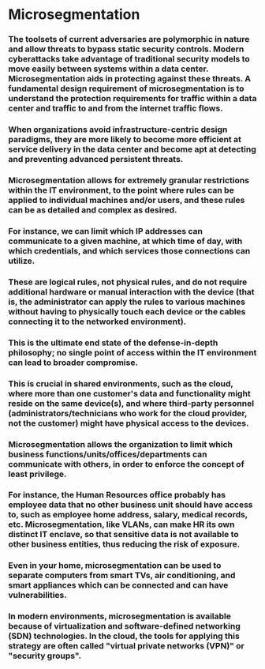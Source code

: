 # Microsegmentation

### The toolsets of current adversaries are polymorphic in nature and allow threats to bypass static security controls. Modern cyberattacks take advantage of traditional security models to move easily between systems within a data center. Microsegmentation aids in protecting against these threats. A fundamental design requirement of microsegmentation is to understand the protection requirements for traffic within a data center and traffic to and from the internet traffic flows. 

### When organizations avoid infrastructure-centric design paradigms, they are more likely to become more efficient at service delivery in the data center and become apt at detecting and preventing advanced persistent threats. 

### Microsegmentation allows for extremely granular restrictions within the IT environment, to the point where rules can be applied to individual machines and/or users, and these rules can be as detailed and complex as desired.

### For instance, we can limit which IP addresses can communicate to a given machine, at which time of day, with which credentials, and which services those connections can utilize.

### These are logical rules, not physical rules, and do not require additional hardware or manual interaction with the device (that is, the administrator can apply the rules to various machines without having to physically touch each device or the cables connecting it to the networked environment).

### This is the ultimate end state of the defense-in-depth philosophy; no single point of access within the IT environment can lead to broader compromise.

### This is crucial in shared environments, such as the cloud, where more than one customer's data and functionality might reside on the same device(s), and where third-party personnel (administrators/technicians who work for the cloud provider, not the customer) might have physical access to the devices.

### Microsegmentation allows the organization to limit which business functions/units/offices/departments can communicate with others, in order to enforce the concept of least privilege.

### For instance, the Human Resources office probably has employee data that no other business unit should have access to, such as employee home address, salary, medical records, etc. Microsegmentation, like VLANs, can make HR its own distinct IT enclave, so that sensitive data is not available to other business entities, thus reducing the risk of exposure.

### Even in your home, microsegmentation can be used to separate computers from smart TVs, air conditioning, and smart appliances which can be connected and can have vulnerabilities.

### In modern environments, microsegmentation is available because of virtualization and software-defined networking (SDN) technologies. In the cloud, the tools for applying this strategy are often called "virtual private networks (VPN)" or "security groups".
